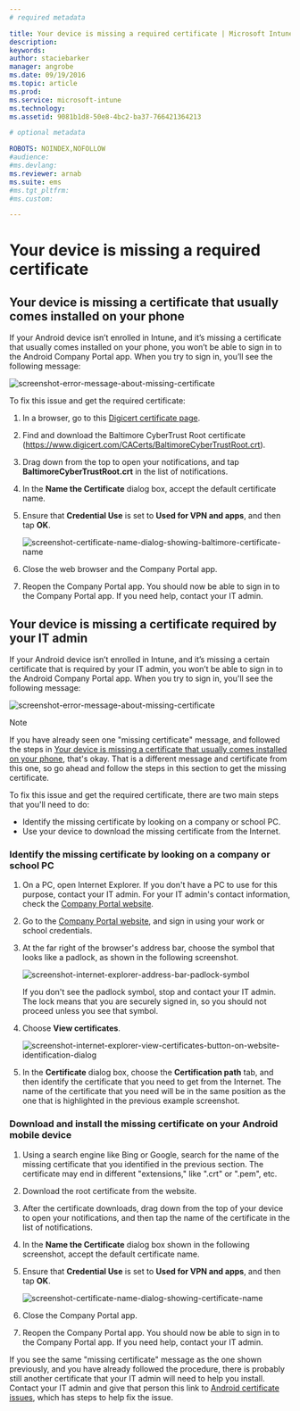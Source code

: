 ```yaml
---
# required metadata

title: Your device is missing a required certificate | Microsoft Intune
description:
keywords:
author: staciebarker
manager: angrobe
ms.date: 09/19/2016
ms.topic: article
ms.prod:
ms.service: microsoft-intune
ms.technology:
ms.assetid: 9081b1d8-50e8-4bc2-ba37-766421364213

# optional metadata

ROBOTS: NOINDEX,NOFOLLOW
#audience:
#ms.devlang:
ms.reviewer: arnab
ms.suite: ems
#ms.tgt_pltfrm:
#ms.custom:

---
```



# Your device is missing a required certificate


## Your device is missing a certificate that usually comes installed on your phone
If your Android device isn’t enrolled in Intune, and it’s missing a certificate that usually comes installed on your phone, you won’t be able to sign in to the Android Company Portal app. When you try to sign in, you’ll see the following message:

![screenshot-error-message-about-missing-certificate](./media/andr-cert_install-1-cert_missing.png)

To fix this issue and get the required certificate:

1.  In a browser, go to this [Digicert certificate page](https://www.digicert.com/digicert-root-certificates.htm).

2.  Find and download the Baltimore CyberTrust Root certificate (https://www.digicert.com/CACerts/BaltimoreCyberTrustRoot.crt).

3.  Drag down from the top to open your notifications, and tap **BaltimoreCyberTrustRoot.crt** in the list of notifications.

4.  In the **Name the Certificate** dialog box, accept the default certificate name.

5. Ensure that **Credential Use** is set to **Used for VPN and apps**, and then tap **OK**.

	![screenshot-certificate-name-dialog-showing-baltimore-certificate-name](./media/andr-cert_install-2-add_cert_name.png)

6. Close the web browser and the Company Portal app.

7. Reopen the Company Portal app. You should now be able to sign in to the Company Portal app. If you need help, contact your IT admin.

## Your device is missing a certificate required by your IT admin
If your Android device isn’t enrolled in Intune, and it’s missing a certain certificate that is required by your IT admin, you won’t be able to sign in to the Android Company Portal app. When you try to sign in, you'll see the following message:

![screenshot-error-message-about-missing-certificate](./media/andr-cert_install-1-cert_missing.png)

>[!NOTE]
> If you have already seen one "missing certificate" message, and followed the steps in [Your device is missing a certificate that usually comes installed on your phone](#your-device-is-missing-a-certificate-that-usually-comes-installed-on-your-phone), that's okay. That is a different message and certificate from this one, so go ahead and follow the steps in this section to get the missing certificate.

To fix this issue and get the required certificate, there are two main steps that you'll need to do:

- Identify the missing certificate by looking on a company or school PC.
- Use your device to download the missing certificate from the Internet.

### Identify the missing certificate by looking on a company or school PC

1. On a PC, open Internet Explorer. If you don't have a PC to use for this purpose, contact your IT admin. For your IT admin's contact information, check the [Company Portal website](http://portal.manage.microsoft.com).

2. Go to the [Company Portal website](http://portal.manage.microsoft.com), and sign in using your work or school credentials.

3. At the far right of the browser's address bar, choose the symbol that looks like a padlock, as shown in the following screenshot.

	![screenshot-internet-explorer-address-bar-padlock-symbol](./media/andr-missing-cert-ie-padlock-symbol.png)

	If you don't see the padlock symbol, stop and contact your IT admin. The lock means that you are securely signed in, so you should not proceed unless you see that symbol.

4. Choose **View certificates**.

	![screenshot-internet-explorer-view-certificates-button-on-website-identification-dialog](./media/andr-missg-cert-ie-view-cert-button.png)

5. In the **Certificate** dialog box, choose the **Certification path** tab, and then identify the certificate that you need to get from the Internet. The name of the certificate that you need will be in the same position as the one that is highlighted in the previous example screenshot.

### Download and install the missing certificate on your Android mobile device

1. Using a search engine like Bing or Google, search for the name of the missing certificate that you identified in the previous section. The certificate may end in different "extensions," like ".crt" or ".pem", etc.

2. Download the root certificate from the website.

3. After the certificate downloads, drag down from the top of your device to open your notifications, and then tap the name of the certificate in the list of notifications.

4. In the **Name the Certificate** dialog box shown in the following screenshot, accept the default certificate name.

5. Ensure that **Credential Use** is set to **Used for VPN and apps**, and then tap **OK**.

	![screenshot-certificate-name-dialog-showing-certificate-name](./media/andr-missing-cert-cert-name.png)

6. Close the Company Portal app.

7. Reopen the Company Portal app. You should now be able to sign in to the Company Portal app. If you need help, contact your IT admin.

If you see the same "missing certificate" message as the one shown previously, and you have already followed the procedure, there is probably still another certificate that your IT admin will need to help you install. Contact your IT admin and give that person this link to [Android certificate issues](/intune/troubleshoot/troubleshoot-device-enrollment-in-intune#android-certificate-issues), which has steps to help fix the issue.
